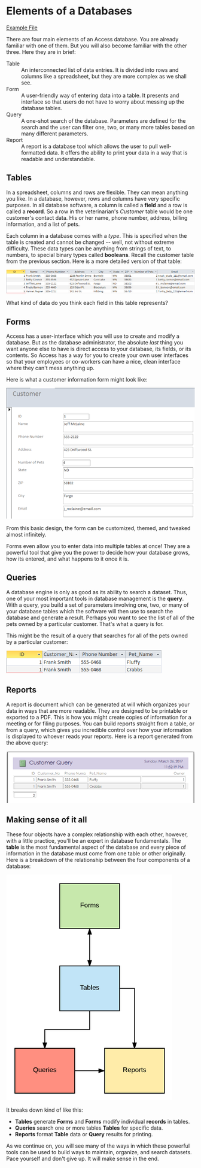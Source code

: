 # Elements of a Databases

[Example File](res/vet_example.accdb)

There are four main elements of an Access database. You are already familiar with one of them. But you will also become familiar with the other three. Here they are in brief:

<dl>

<dt>Table</dt>
<dd>An interconnected list of data entries. It is divided into rows and columns like a spreadsheet, but they are more complex as we shall see.

<dt>Form</dt>
<dd>A user-friendly way of entering data into a table. It presents and interface so that users do not have to worry about messing up the database tables.</dd>

<dt>Query</dt>
<dd>A one-shot search of the database. Parameters are defined for the search and the user can filter one, two, or many more tables based on many different parameters.</dd>

<dt>Report</dt>
<dd>A report is a database tool which allows the user to pull well-formatted data. It offers the ability to print your data in a way that is readable and understandable.</dd>

</dl>


## Tables

In a spreadsheet, columns and rows are flexible. They can mean anything you like. In a database, however, rows and columns have very specific purposes.  In all database software, a column is called a **field** and a row is called a **record**. So a row in the veterinarian's *Customer* table would be one customer's contact data. His or her name, phone number, address, billing information, and a list of pets.

Each column in a database comes with a *type*. This is specified when the table is created and cannot be changed -- well, not without extreme difficulty. These data types can be anything from strings of text, to numbers, to special binary types called **booleans**. Recall the customer table from the previous section. Here is a more detailed version of that table:

 ![table1](images/5-2-table-1.png)

What kind of data do you think each field in this table represents?

## Forms

Access has a user-interface which you will use to create and modify a database. But as the database administrator, the absolute *last* thing you want anyone else to have is direct access to your database, its fields, or its contents. So Access has a way for you to create your own user interfaces so that your employees or co-workers can have a nice, clean interface where they can't mess anything up.

Here is what a customer information form might look like:

![form](images/5-2-form.png)

From this basic design, the form can be customized, themed, and tweaked almost infinitely.

Forms even allow you to enter data into multiple tables at once! They are a powerful tool that give you the power to decide how your database grows, how its entered, and what happens to it once it is.

## Queries

A database engine is only as good as its ability to search a dataset. Thus, one of your most important tools in database management is the **query**. With a query, you build a set of parameters involving one, two, or many of your database tables which the software will then use to search the database and generate a result. Perhaps you want to see the list of all of the pets owned by a particular customer. That's what a query is for.

This might be the result of a query that searches for all of the pets owned by a particular customer:

![query](images/5-2-query.png)

## Reports

A report is document which can be generated at will which organizes your data in ways that are more readable. They are designed to be printable or exported to a PDF.  This is how you might create copies of information for a meeting or for filing purposes. You can build reports straight from a table, or from a query, which gives you incredible control over how your information is displayed to whoever reads your reports.  Here is a report generated from the above query:

![report](images/5-2-report.png)

## Making sense of it all

These four objects have a complex relationship with each other, however, with a little practice, you'll be an expert in database fundamentals. The **table** is the most fundamental aspect of the database and every piece of information in the database must come from one table or other originally. Here is a breakdown of the relationship between the four components of a database:

![relationship](images/5-2-relationships.png)

It breaks down kind of like this:
* **Tables** generate **Forms** and **Forms** modify individual **records** in tables.
* **Queries** search one or more tables **Tables** for specific data.
* **Reports** format **Table** data or **Query** results for printing.

As we continue on, you will see many of the ways in which these powerful tools can be used to build ways to maintain, organize, and search datasets. Pace yourself and don't give up. It will make sense in the end.

